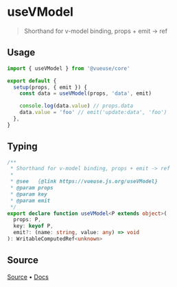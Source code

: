 <!--DEMO_STARTS--><!--DEMO_ENDS-->

<!--HEAD_STARTS--><!--HEAD_ENDS-->

# useVModel

> Shorthand for v-model binding, props + emit -> ref

## Usage

```js
import { useVModel } from '@vueuse/core'

export default {
  setup(props, { emit }) {
    const data = useVModel(props, 'data', emit)

    console.log(data.value) // props.data
    data.value = 'foo' // emit('update:data', 'foo')
  },
}
```


<!--FOOTER_STARTS-->
## Typing

```typescript
/**
 * Shorthand for v-model binding, props + emit -> ref
 *
 * @see   {@link https://vueuse.js.org/useVModel}
 * @param props
 * @param key
 * @param emit
 */
export declare function useVModel<P extends object>(
  props: P,
  key: keyof P,
  emit?: (name: string, value: any) => void
): WritableComputedRef<unknown>
```

## Source

[Source](https://github.com/antfu/vueuse/blob/master/packages/core/useVModel/index.ts) • [Docs](https://github.com/antfu/vueuse/blob/master/packages/core/useVModel/index.md)


<!--FOOTER_ENDS-->